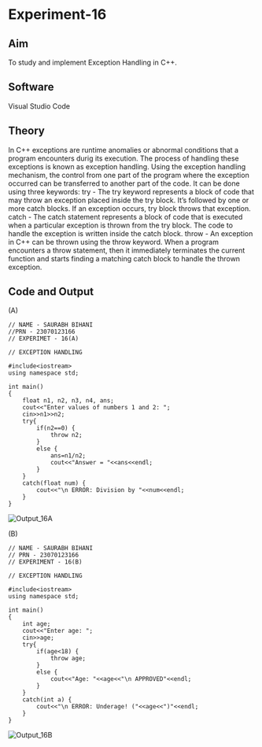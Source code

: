 # Experiment-16
## Aim
To study and implement Exception Handling in C++.

## Software
Visual Studio Code

## Theory
In C++ exceptions are runtime anomalies or abnormal conditions that a program encounters durig its execution.
The process of handling these exceptions is known as exception handling.
Using the exception handling mechanism, the control from one part of the program where the exception occurred can be transferred to another part of the code.
It can be done using three keywords:
try - The try keyword represents a block of code that may throw an exception placed inside the try block. It’s followed by one or more catch blocks. If an exception occurs, try block throws that exception.
catch - The catch statement represents a block of code that is executed when a particular exception is thrown from the try block. The code to handle the exception is written inside the catch block.
throw - An exception in C++ can be thrown using the throw keyword. When a program encounters a throw statement, then it immediately terminates the current function and starts finding a matching catch block to handle the thrown exception.
## Code and Output
(A)
```
// NAME - SAURABH BIHANI
//PRN - 23070123166 
// EXPERIMET - 16(A) 

// EXCEPTION HANDLING 

#include<iostream>
using namespace std;

int main()
{
    float n1, n2, n3, n4, ans;
    cout<<"Enter values of numbers 1 and 2: ";
    cin>>n1>>n2;
    try{
        if(n2==0) {
            throw n2;
        }
        else {
            ans=n1/n2;
            cout<<"Answer = "<<ans<<endl;
        }
    }
    catch(float num) {
        cout<<"\n ERROR: Division by "<<num<<endl;
    }
}
```
![Output_16A](https://github.com/user-attachments/assets/62b6e02d-1714-4f08-a526-c8b5c52e9768)

(B)
```
// NAME - SAURABH BIHANI
// PRN - 23070123166 
// EXPERIMENT - 16(B) 

// EXCEPTION HANDLING 

#include<iostream>
using namespace std;

int main()
{
    int age;
    cout<<"Enter age: ";
    cin>>age;
    try{
        if(age<18) {
            throw age;
        }
        else {
            cout<<"Age: "<<age<<"\n APPROVED"<<endl;
        }
    }
    catch(int a) {
        cout<<"\n ERROR: Underage! ("<<age<<")"<<endl;
    }
}
```
![Output_16B](https://github.com/user-attachments/assets/d7142720-0e25-43e3-a94b-ab82fabbdf99)
